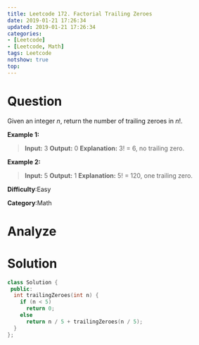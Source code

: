 ```yaml
---
title: Leetcode 172. Factorial Trailing Zeroes
date: 2019-01-21 17:26:34
updated: 2019-01-21 17:26:34
categories: 
- [Leetcode]
- [Leetcode, Math]
tags: Leetcode
notshow: true
top:
---
```


# Question

Given an integer  _n_, return the number of trailing zeroes in  _n_!.

**Example 1:**

> **Input:** 3
> **Output:** 0
> **Explanation:** 3! = 6, no trailing zero.

**Example 2:**

> **Input:** 5
> **Output:** 1
> **Explanation:** 5! = 120, one trailing zero.

**Difficulty**:Easy

**Category**:Math

<!-- more -->

# Analyze

# Solution

```cpp
class Solution {
 public:
  int trailingZeroes(int n) {
    if (n < 5)
      return 0;
    else
      return n / 5 + trailingZeroes(n / 5);
  }
};
```


